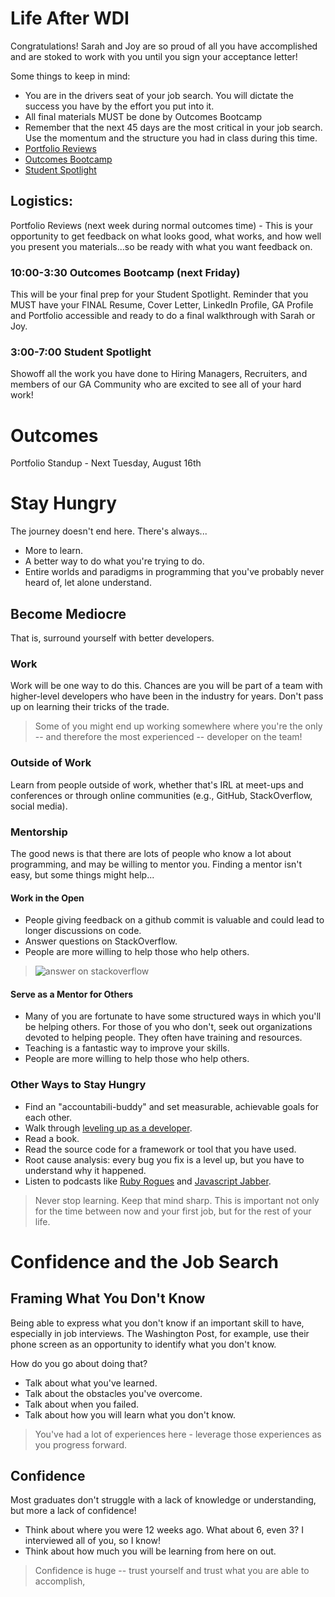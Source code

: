 # Life After WDI

Congratulations!  Sarah and Joy are so proud of all you have accomplished and are stoked to work with you until you sign your acceptance letter! 

Some things to keep in mind: 
 - You are in the drivers seat of your job search.  You will dictate the success you have by the effort you put into it. 
 - All final materials MUST be done by Outcomes Bootcamp 
 - Remember that the next 45 days are the most critical in your job search.  Use the momentum and the structure you had in class during this time. 
 - [Portfolio Reviews](https://github.com/ga-dc/outcomes/tree/master/roadmap/week13)
 - [Outcomes Bootcamp](https://github.com/ga-dc/outcomes/blob/master/roadmap/Outcomes%20Bootcamp/readme.md)
 - [Student Spotlight](https://github.com/ga-dc/outcomes/blob/master/roadmap/Student%20Spotlight/readme.md)

## Logistics: 
Portfolio Reviews (next week during normal outcomes time) - This is your opportunity to get feedback on what looks good, what works, and how well you present you materials...so be ready with what you want feedback on. 

### 10:00-3:30 Outcomes Bootcamp (next Friday)

This will be your final prep for your Student Spotlight. Reminder that you MUST have your FINAL Resume, Cover Letter, LinkedIn Profile, GA Profile and Portfolio accessible and ready to do a final walkthrough with Sarah or Joy. 

### 3:00-7:00 Student Spotlight

Showoff all the work you have done to Hiring Managers, Recruiters, and members of our GA Community who are excited to see all of your hard work!

# Outcomes

Portfolio Standup - Next Tuesday, August 16th

# Stay Hungry

The journey doesn't end here. There's always...
* More to learn.
* A better way to do what you're trying to do.
* Entire worlds and paradigms in programming that you've probably never heard of, let alone understand.

## Become Mediocre

That is, surround yourself with better developers.

### Work

Work will be one way to do this. Chances are you will be part of a team with higher-level developers who have been in the industry for years. Don't pass up on learning their tricks of the trade.

> Some of you might end up working somewhere where you're the only -- and therefore the most experienced -- developer on the team!

### Outside of Work

Learn from people outside of work, whether that's IRL at meet-ups and conferences or through online communities (e.g., GitHub, StackOverflow, social media).

### Mentorship

The good news is that there are lots of people who know a lot about programming, and may be willing to mentor you. Finding a mentor isn't easy, but some things might help...

#### Work in the Open

* People giving feedback on a github commit is valuable and could lead to longer discussions on code.
* Answer questions on StackOverflow.
* People are more willing to help those who help others.

> ![answer on stackoverflow](https://pbs.twimg.com/media/CpC4vBUVIAA2_PB.jpg)

#### Serve as a Mentor for Others

* Many of you are fortunate to have some structured ways in which you'll be helping others. For those of you who don't, seek out organizations devoted to helping people. They often have training and resources.
* Teaching is a fantastic way to improve your skills.
* People are more willing to help those who help others.


### Other Ways to Stay Hungry

* Find an "accountabili-buddy" and set measurable, achievable goals for each other.
* Walk through [leveling up as a developer](http://jasonrudolph.com/blog/2011/08/09/programming-achievements-how-to-level-up-as-a-developer/).
* Read a book.
* Read the source code for a framework or tool that you have used.
* Root cause analysis: every bug you fix is a level up, but you have to understand why it happened.
* Listen to podcasts like [Ruby Rogues](https://devchat.tv/ruby-rogues) and [Javascript Jabber](https://devchat.tv/js-jabber).

> Never stop learning. Keep that mind sharp. This is important not only for the time between now and your first job, but for the rest of your life.

# Confidence and the Job Search

## Framing What You Don't Know

Being able to express what you don't know if an important skill to have, especially in job interviews. The Washington Post, for example, use their phone screen as an opportunity to identify what you don't know.

How do you go about doing that?
* Talk about what you've learned.
* Talk about the obstacles you've overcome.
* Talk about when you failed.
* Talk about how you will learn what you don't know.

> You've had a lot of experiences here - leverage those experiences as you progress forward.

## Confidence

Most graduates don't struggle with a lack of knowledge or understanding, but more a lack of confidence!
* Think about where you were 12 weeks ago. What about 6, even 3? I interviewed all of you, so I know!
* Think about how much you will be learning from here on out.

> Confidence is huge -- trust yourself and trust what you are able to accomplish,

